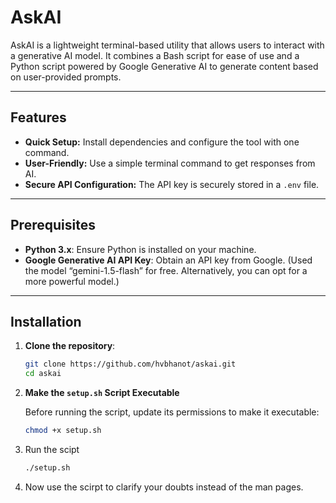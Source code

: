 # AskAI

AskAI is a lightweight terminal-based utility that allows users to interact with a generative AI model. It combines a Bash script for ease of use and a Python script powered by Google Generative AI to generate content based on user-provided prompts.

---

## Features
- **Quick Setup:** Install dependencies and configure the tool with one command.
- **User-Friendly:** Use a simple terminal command to get responses from AI.
- **Secure API Configuration:** The API key is securely stored in a `.env` file.

---

## Prerequisites
- **Python 3.x**: Ensure Python is installed on your machine.
- **Google Generative AI API Key**: Obtain an API key from Google. (Used the model “gemini-1.5-flash” for free. Alternatively, you can opt for a more powerful model.)

---

## Installation

1. **Clone the repository**:
   ```bash
   git clone https://github.com/hvbhanot/askai.git
   cd askai
   
2. **Make the `setup.sh` Script Executable**

   Before running the script, update its permissions to make it executable:

   ```bash
   chmod +x setup.sh

3. Run the scipt
   ```bash
   ./setup.sh

4. Now use the scirpt to clarify your doubts instead of the man pages.      

   
